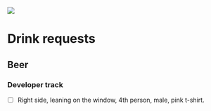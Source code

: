 [<img src="http://daho.am/wp-content/uploads/2017/05/weissbier-100-gseapremiumxl.jpg">](http://www1.wdr.de/fernsehen/aktuelle-stunde/wiesn-dahoam-checkliste-100.html)

# Drink requests

## Beer

### Developer track

- [ ] Right side, leaning on the window, 4th person, male, pink t-shirt.
